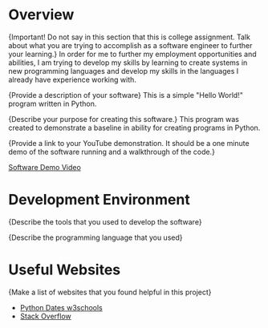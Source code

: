 # Overview

{Important!  Do not say in this section that this is college assignment.  Talk about what you are trying to accomplish as a software engineer to further your learning.}
In order for me to further my employment opportunities and abilities, I am trying to develop my skills by learning to create systems in new programming languages and develop my skills in the languages I already have experience working with. 

{Provide a description of your software}
This is a simple "Hello World!" program written in Python.

{Describe your purpose for creating this software.}
This program was created to demonstrate a baseline in ability for creating programs in Python.

{Provide a link to your YouTube demonstration.  It should be a one minute demo of the software running and a walkthrough of the code.}

[Software Demo Video](http://youtube.link.goes.here)

# Development Environment

{Describe the tools that you used to develop the software}

{Describe the programming language that you used}

# Useful Websites

{Make a list of websites that you found helpful in this project}
* [Python Dates w3schools](https://www.w3schools.com/python/python_datetime.asp)
* [Stack Overflow](https://stackoverflow.com/questions/30214693/python-generate-a-date-time-string-that-i-can-use-in-for-mysql)